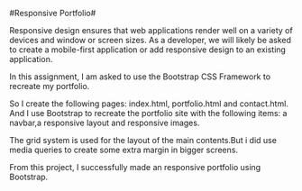 #Responsive Portfolio#

Responsive design ensures that web applications render well on a variety of devices and window or screen sizes. As a developer, we will likely be asked to create a mobile-first application or add responsive design to an existing application.

In this assignment, I am asked to use the Bootstrap CSS Framework to recreate my portfolio. 

So I create the following pages: index.html, portfolio.html and contact.html.
And I use Bootstrap to recreate the portfolio site with the following items:
a navbar,a responsive layout and responsive images.

The grid system is used for the layout of the main contents.But i did use media queries to create some extra margin in bigger screens.

From this project, I successfully made an responsive portfolio using Bootstrap.



